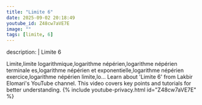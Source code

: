 ```yaml
---
title: "Limite 6"
date: 2025-09-02 20:18:49 
youtube_id: Z48cw7aVE7E
image: ""
tags: [limite, 6]
---
```

description: |
  Limite 6
  
  
  Limite,limite logarithmique,logarithme népérien,logarithme népérien terminale es,logarithme népérien et exponentielle,logarithme népérien exercice,logarithme népérien limite,lo...
  Learn about 'Limite 6' from Lakbir Elomari's YouTube channel. This video covers key points and tutorials for better understanding.
{% include youtube-privacy.html id="Z48cw7aVE7E" %}
